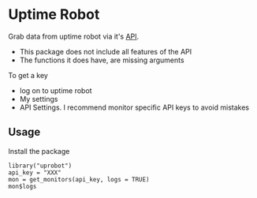 # Uptime Robot

Grab data from uptime robot via it's [API](https://uptimerobot.com/api).

  * This package does not include all features of the API
  * The functions it does have, are missing arguments

To get a key

  * log on to uptime robot
  * My settings
  * API Settings. I recommend monitor specific API keys to avoid mistakes
  
## Usage

Install the package

```
library("uprobot")
api_key = "XXX"
mon = get_monitors(api_key, logs = TRUE)
mon$logs
```
